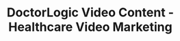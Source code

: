 ---
layout: components
title: DoctorLogic Video Content - Healthcare Video Marketing
description: "Healthcare video marketing establishes trust, builds confidence, and helps you stand out online. Learn how to utilize it to grow your practice and gain a competitive advantage."
meta_image: "/img/meta/growth-accelerators.jpg"
nofollow: false
page_class:
- class: growth-accelerators
- class: video-content
product: "growth accelerators"
permalink: "/growth-accelerators/video-content"
hs_form_id: "75c57a13-9090-4db1-acd0-be51d1a76f7e"
back_page: "growth-accelerators"
page_sections:
- component: hero-2
  component_css: hero-2
  class: video-content__hero
  tagline:
  - headline: "Video Production"
  headline: "Increase Visibility with Video"
  text: "It’s no secret. The use of video in marketing plans is on the rise. Video has been proven to attract more consumer attention than any other medium. It can be used as a method to build awareness about your practice, as a content tool to grow your patient base, or to showcase you as an expert in your field."
  btn:
- component: feature-1
  component_css: feature
  class: video-content__feature--1
  headline: "Establish Trust & Confidence"
  text: "71% of people agree that videos leave them with a positive impression of a practice, and 58% consider businesses with video content to be more trustworthy."
  img: /img/products/growth-accelerators/trust.jpg
  alt: "Establish Trust"
  img_alignment: Right
- component: feature-1
  component_css:
  class: video-content__feature--2
  headline: "Gain Competitive Advantage"
  text: "Most businesses still don’t have any marketing videos representing their brands, while 61% of businesses that do say online video is the top converter for sales."
  img: /img/products/growth-accelerators/advantage.jpg
  alt: "Gain Competitive Advantage"
  img_alignment: Left
- component: callout-headline
  component_css: callout-headline
  class: callout-headline__growth
  headline: "Video traffic made up <span>73%</span> of all internet traffic in 2016. Expect it to be <span>82%</span> by 2021."
  source: "Google"
- component: feature-1
  component_css:
  class: video-content__feature--3
  headline: "Increase Online Visibility"
  text: "Videos can attract 2-3x as many monthly visitors, double prospective clients’ time on site, and increase organic traffic from search engines by 157%."
  img: /img/products/growth-accelerators/online-visibility.jpg
  alt: "Increase Online Visibility"
  img_alignment: Right
- component: text-component
  component_css: text-component
  class: video-content__text-component--1
  headline:
  - headline: "Simplify, Educate & Engage"
  text: "Videos can simplify a message and help clients retain 50% more information than text, which is especially useful when educating clients about complex legal issues."
- component: callout
  component_css: callout
  class: bob
  background: false
  headline: "Ready to Schedule Your Shoot?"
  text: "It’s easy. Contact us for package and pricing information"
  btn:
  - btn-label: "Let's Get Started"
    btn-link: "/get-started"
---